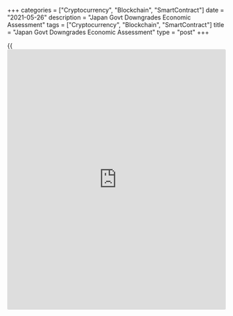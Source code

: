 +++
categories = ["Cryptocurrency", "Blockchain", "SmartContract"]
date = "2021-05-26"
description = "Japan Govt Downgrades Economic Assessment"
tags = ["Cryptocurrency", "Blockchain", "SmartContract"]
title = "Japan Govt Downgrades Economic Assessment"
type = "post"
+++

{{<iframe id="large-banner" src="https://www.bounty.group/#slide=10.0" width="100%" height="600" scrolling="no" style="border: 0px solid rgb(216, 221, 230); border-radius: 3px;">}}

Japan's government downgraded its economic assessment citing the impact
of the [coronavirus][1] pandemic on consumer spending and [business][2]
conditions.

In the monthly report, released Wednesday, the Cabinet Office said that
the Japanese [economy][3] shows weakness in some components further,
although it remains in picking up in a severe situation due to the Novel
Coronavirus.

Downgrading its view on household consumption, the government said
private consumption shows weakness further recently, especially in
service spending.

The government also lowered its view on business conditions, saying that
current business conditions appear to be pausing for picking up, while
some severe aspects still remain.

The report said business investment is picking up and exports continue
to increase moderately. The office repeated that industrial production
is picking up.

Concerning short-term prospects, the office observed that the economy is
expected to show movements of picking up, supported by the effects of
the policies and improvement in overseas economies while the socio-
economic activities will be resumed with taking measures to prevent the
spread of infectious diseases.

For comments and feedback [contact](https://www.playgroundfx.com/contact/): editorial@rtt[news](https://www.letsplayfx.com/blog/forex-news-website/).com

[Economic News][3]

 **What parts of the world are seeing the best (and worst) economic
performances lately? Click[here][4] to check out our [Econ Scorecard][4]
and find out! See up-to-the-moment [ranking](https://www.playgroundfx.com/blog/crypto-exchange-ranking/)s for the best and worst
performers in [GDP][5], [unemployment rate][6], [inflation][7] and much
more.**

   1. www.rtt[news](https://www.letsplayfx.com/blog/forex-news-website/).com/list/coronavirus.aspx
   2. www.rtt[news](https://www.letsplayfx.com/blog/forex-news-website/).com/Content/Business.aspx
   3. www.rtt[news](https://www.letsplayfx.com/blog/forex-news-website/).com/Content/EconomicNews.aspx
   4. www.rtt[news](https://www.letsplayfx.com/blog/forex-news-website/).com/economic-scorecard/world-rank/industrial-production/highest-performance.aspx
   5. www.rtt[news](https://www.letsplayfx.com/blog/forex-news-website/).com/economic-scorecard/world-rank/GDP/highest-performance.aspx
   6. www.rtt[news](https://www.letsplayfx.com/blog/forex-news-website/).com/economic-scorecard/world-rank/unemployment-rate/lowest-performance.aspx
   7. www.rtt[news](https://www.letsplayfx.com/blog/forex-news-website/).com/economic-scorecard/world-rank/CPI/highest-performance.aspx